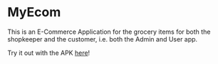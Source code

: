 # **MyEcom**

This is an E-Commerce Application for the grocery items for both the shopkeeper and the customer, i.e. both the Admin and User app.

Try it out with the APK [here](https://github.com/shrutiisharma/MyEcom-App/releases/download/v1/user-app-debug.apk)!


